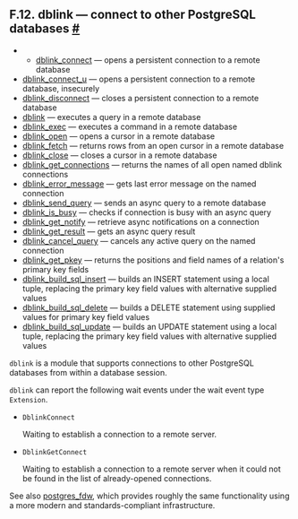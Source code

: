 ## F.12. dblink — connect to other PostgreSQL databases [#](#DBLINK)

  * *   [dblink\_connect](contrib-dblink-connect) — opens a persistent connection to a remote database
  * [dblink\_connect\_u](contrib-dblink-connect-u) — opens a persistent connection to a remote database, insecurely
  * [dblink\_disconnect](contrib-dblink-disconnect) — closes a persistent connection to a remote database
  * [dblink](contrib-dblink-function) — executes a query in a remote database
  * [dblink\_exec](contrib-dblink-exec) — executes a command in a remote database
  * [dblink\_open](contrib-dblink-open) — opens a cursor in a remote database
  * [dblink\_fetch](contrib-dblink-fetch) — returns rows from an open cursor in a remote database
  * [dblink\_close](contrib-dblink-close) — closes a cursor in a remote database
  * [dblink\_get\_connections](contrib-dblink-get-connections) — returns the names of all open named dblink connections
  * [dblink\_error\_message](contrib-dblink-error-message) — gets last error message on the named connection
  * [dblink\_send\_query](contrib-dblink-send-query) — sends an async query to a remote database
  * [dblink\_is\_busy](contrib-dblink-is-busy) — checks if connection is busy with an async query
  * [dblink\_get\_notify](contrib-dblink-get-notify) — retrieve async notifications on a connection
  * [dblink\_get\_result](contrib-dblink-get-result) — gets an async query result
  * [dblink\_cancel\_query](contrib-dblink-cancel-query) — cancels any active query on the named connection
  * [dblink\_get\_pkey](contrib-dblink-get-pkey) — returns the positions and field names of a relation's primary key fields
  * [dblink\_build\_sql\_insert](contrib-dblink-build-sql-insert) — builds an INSERT statement using a local tuple, replacing the primary key field values with alternative supplied values
  * [dblink\_build\_sql\_delete](contrib-dblink-build-sql-delete) — builds a DELETE statement using supplied values for primary key field values
  * [dblink\_build\_sql\_update](contrib-dblink-build-sql-update) — builds an UPDATE statement using a local tuple, replacing the primary key field values with alternative supplied values

`dblink` is a module that supports connections to other PostgreSQL databases from within a database session.

`dblink` can report the following wait events under the wait event type `Extension`.

* `DblinkConnect`

    Waiting to establish a connection to a remote server.

* `DblinkGetConnect`

    Waiting to establish a connection to a remote server when it could not be found in the list of already-opened connections.

See also [postgres\_fdw](postgres-fdw "F.37. postgres_fdw — access data stored in external PostgreSQL servers"), which provides roughly the same functionality using a more modern and standards-compliant infrastructure.